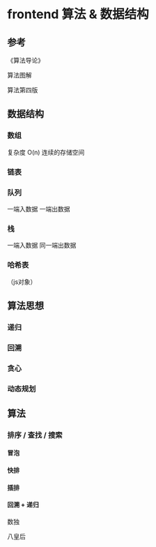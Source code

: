 # frontend 算法 & 数据结构

## 参考

《算法导论》

算法图解

算法第四版

## 数据结构

### 数组
复杂度 O(n)
连续的存储空间

### 链表

### 队列
一端入数据
一端出数据

### 栈
一端入数据
同一端出数据


### 哈希表
（js对象）


## 算法思想
### 递归

### 回溯

### 贪心

### 动态规划

## 算法

### 排序 / 查找 / 搜索

#### 冒泡

#### 快排

#### 插排

#### 回溯 + 递归

数独

八皇后

